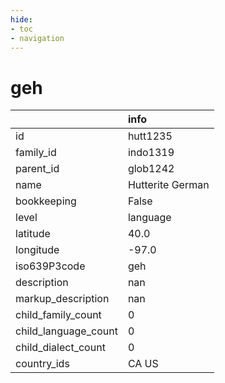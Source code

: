 ```yaml
---
hide:
- toc
- navigation
---
```

# geh
|                      | info             |
|:---------------------|:-----------------|
| id                   | hutt1235         |
| family_id            | indo1319         |
| parent_id            | glob1242         |
| name                 | Hutterite German |
| bookkeeping          | False            |
| level                | language         |
| latitude             | 40.0             |
| longitude            | -97.0            |
| iso639P3code         | geh              |
| description          | nan              |
| markup_description   | nan              |
| child_family_count   | 0                |
| child_language_count | 0                |
| child_dialect_count  | 0                |
| country_ids          | CA US            |